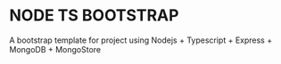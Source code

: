 # NODE TS BOOTSTRAP

A bootstrap template for project using Nodejs + Typescript + Express + MongoDB + MongoStore
